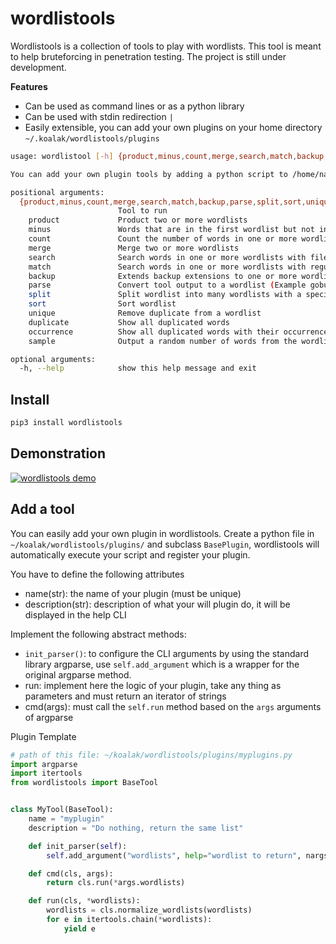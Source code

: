 # wordlistools
Wordlistools is a collection of tools to play with wordlists. This tool is meant to help bruteforcing in penetration testing. The project is still under development.

**Features**

- Can be used as command lines or as a python library
- Can be used with stdin redirection ``|``
- Easily extensible, you can add your own plugins on your home directory ```~/.koalak/wordlistools/plugins```

```bash
usage: wordlistool [-h] {product,minus,count,merge,search,match,backup,parse,split,sort,unique,duplicate,occurrence,sample} ...

You can add your own plugin tools by adding a python script to /home/nazime/.koalak/wordlistools/plugins

positional arguments:
  {product,minus,count,merge,search,match,backup,parse,split,sort,unique,duplicate,occurrence,sample}
                        Tool to run
    product             Product two or more wordlists
    minus               Words that are in the first wordlist but not in the others
    count               Count the number of words in one or more wordlists
    merge               Merge two or more wordlists
    search              Search words in one or more wordlists with filename like pattern
    match               Search words in one or more wordlists with regular expression
    backup              Extends backup extensions to one or more wordlists
    parse               Convert tool output to a wordlist (Example gobuster output)
    split               Split wordlist into many wordlists with a specific separator
    sort                Sort wordlist
    unique              Remove duplicate from a wordlist
    duplicate           Show all duplicated words
    occurrence          Show all duplicated words with their occurrences
    sample              Output a random number of words from the wordlist

optional arguments:
  -h, --help            show this help message and exit
```





## Install

```bash
pip3 install wordlistools
```

## Demonstration

[![wordlistools demo](https://raw.githubusercontent.com/nazime/wordlistools/master/images/wordlistools.gif)](https://asciinema.org/a/430731)



## Add a tool

You can easily add your own plugin in wordlistools. Create a python file in ``~/koalak/wordlistools/plugins/`` and subclass ``BasePlugin``, wordlistools will automatically execute your script and register your plugin.

You have to define the following attributes

- name(str): the name of your plugin (must be unique)
- description(str): description of what your will plugin do, it will be displayed in the help CLI

Implement the following abstract methods:

- ``init_parser()``: to configure the CLI arguments by using the standard library argparse, use ``self.add_argument`` which is a wrapper for the original argparse method.
- run: implement here the logic of your plugin, take any thing as parameters and must return an iterator of strings
- cmd(args): must call the ``self.run`` method based on the ``args`` arguments of argparse

Plugin Template

```python
# path of this file: ~/koalak/wordlistools/plugins/myplugins.py
import argparse
import itertools
from wordlistools import BaseTool


class MyTool(BaseTool):
    name = "myplugin"
    description = "Do nothing, return the same list"

    def init_parser(self):
        self.add_argument("wordlists", help="wordlist to return", nargs="+")

    def cmd(cls, args):
        return cls.run(*args.wordlists)

    def run(cls, *wordlists):
        wordlists = cls.normalize_wordlists(wordlists)
        for e in itertools.chain(*wordlists):
            yield e
```
